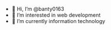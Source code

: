 - 👋 Hi, I’m @banty0163
- 👀 I’m interested in web development 
- 🌱 I’m currently information technology

<!---
banty0163/banty0163 is a ✨ special ✨ repository because its `README.md` (this file) appears on your GitHub profile.
You can click the Preview link to take a look at your changes.
--->
